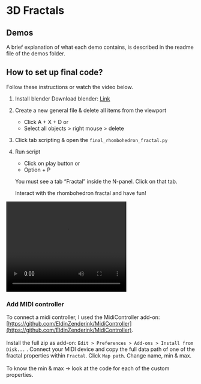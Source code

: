 # 3D Fractals
## Demos
A brief explanation of what each demo contains, is described in the readme file of the demos folder.

## How to set up final code?
Follow these instructions or watch the video below.

1. Install blender
    Download blender: [Link](https://www.blender.org/download/)
    
2. Create a new general file & delete all items from the viewport 
    - Click A + X + D
    or
    - Select all objects > right mouse > delete

3. Click tab scripting & open the `final_rhombohedron_fractal.py`

4. Run script
    - Click on play button
    or
    - Option + P
    
    You must see a tab “Fractal” inside the N-panel. Click on that tab. 
    
    Interact with the rhombohedron fractal and have fun!

<video width="320" height="240" controls>
  <source src="/footage/Setup project.mp4" type="video/mp4">
</video>

### Add MIDI controller
To connect a midi controller, I used the MidiController add-on: [https://github.com/EldinZenderink/MidiController](https://github.com/EldinZenderink/MidiController).
\
\
Install the full zip as add-on: `Edit > Preferences > Add-ons > Install from Disk...` . Connect your MIDI device and copy the full data path of one of the fractal properties within `Fractal`. Click `Map path`. Change name, min & max.
\
\
To know the min & max → look at the code for each of the custom properties.